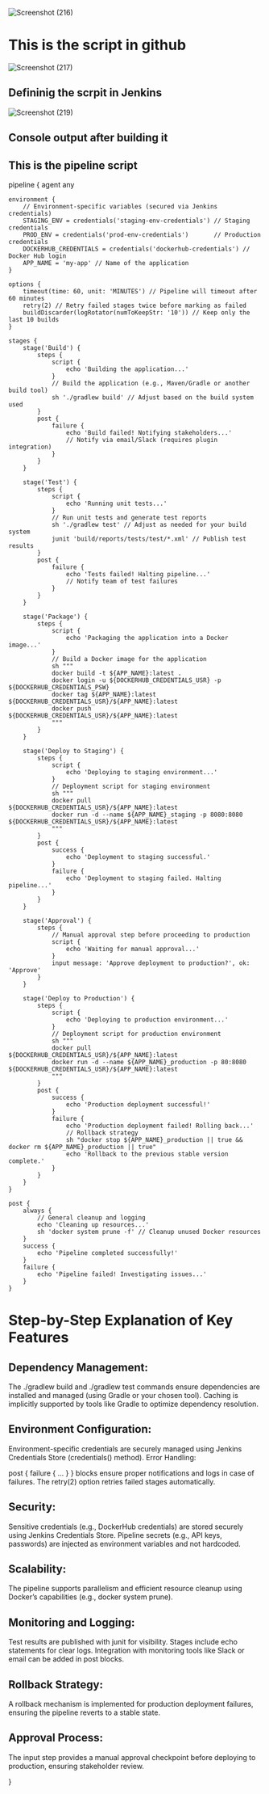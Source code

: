 ![Screenshot (216)](https://github.com/user-attachments/assets/ab7c9585-cdf6-4ec6-9b88-01beae1244da)
# This is the script in github


![Screenshot (217)](https://github.com/user-attachments/assets/48be8294-fa0a-40ed-873a-edf19ddec92a)
## Defininig the scrpit in Jenkins


![Screenshot (219)](https://github.com/user-attachments/assets/051b99b5-7041-42b3-a262-0bd8b01857ff)
## Console output after building it

## This is the pipeline script

pipeline {
    agent any

    environment {
        // Environment-specific variables (secured via Jenkins credentials)
        STAGING_ENV = credentials('staging-env-credentials') // Staging credentials
        PROD_ENV = credentials('prod-env-credentials')       // Production credentials
        DOCKERHUB_CREDENTIALS = credentials('dockerhub-credentials') // Docker Hub login
        APP_NAME = 'my-app' // Name of the application
    }

    options {
        timeout(time: 60, unit: 'MINUTES') // Pipeline will timeout after 60 minutes
        retry(2) // Retry failed stages twice before marking as failed
        buildDiscarder(logRotator(numToKeepStr: '10')) // Keep only the last 10 builds
    }

    stages {
        stage('Build') {
            steps {
                script {
                    echo 'Building the application...'
                }
                // Build the application (e.g., Maven/Gradle or another build tool)
                sh './gradlew build' // Adjust based on the build system used
            }
            post {
                failure {
                    echo 'Build failed! Notifying stakeholders...'
                    // Notify via email/Slack (requires plugin integration)
                }
            }
        }

        stage('Test') {
            steps {
                script {
                    echo 'Running unit tests...'
                }
                // Run unit tests and generate test reports
                sh './gradlew test' // Adjust as needed for your build system
                junit 'build/reports/tests/test/*.xml' // Publish test results
            }
            post {
                failure {
                    echo 'Tests failed! Halting pipeline...'
                    // Notify team of test failures
                }
            }
        }

        stage('Package') {
            steps {
                script {
                    echo 'Packaging the application into a Docker image...'
                }
                // Build a Docker image for the application
                sh """
                docker build -t ${APP_NAME}:latest .
                docker login -u ${DOCKERHUB_CREDENTIALS_USR} -p ${DOCKERHUB_CREDENTIALS_PSW}
                docker tag ${APP_NAME}:latest ${DOCKERHUB_CREDENTIALS_USR}/${APP_NAME}:latest
                docker push ${DOCKERHUB_CREDENTIALS_USR}/${APP_NAME}:latest
                """
            }
        }

        stage('Deploy to Staging') {
            steps {
                script {
                    echo 'Deploying to staging environment...'
                }
                // Deployment script for staging environment
                sh """
                docker pull ${DOCKERHUB_CREDENTIALS_USR}/${APP_NAME}:latest
                docker run -d --name ${APP_NAME}_staging -p 8080:8080 ${DOCKERHUB_CREDENTIALS_USR}/${APP_NAME}:latest
                """
            }
            post {
                success {
                    echo 'Deployment to staging successful.'
                }
                failure {
                    echo 'Deployment to staging failed. Halting pipeline...'
                }
            }
        }

        stage('Approval') {
            steps {
                // Manual approval step before proceeding to production
                script {
                    echo 'Waiting for manual approval...'
                }
                input message: 'Approve deployment to production?', ok: 'Approve'
            }
        }

        stage('Deploy to Production') {
            steps {
                script {
                    echo 'Deploying to production environment...'
                }
                // Deployment script for production environment
                sh """
                docker pull ${DOCKERHUB_CREDENTIALS_USR}/${APP_NAME}:latest
                docker run -d --name ${APP_NAME}_production -p 80:8080 ${DOCKERHUB_CREDENTIALS_USR}/${APP_NAME}:latest
                """
            }
            post {
                success {
                    echo 'Production deployment successful!'
                }
                failure {
                    echo 'Production deployment failed! Rolling back...'
                    // Rollback strategy
                    sh "docker stop ${APP_NAME}_production || true && docker rm ${APP_NAME}_production || true"
                    echo 'Rollback to the previous stable version complete.'
                }
            }
        }
    }

    post {
        always {
            // General cleanup and logging
            echo 'Cleaning up resources...'
            sh 'docker system prune -f' // Cleanup unused Docker resources
        }
        success {
            echo 'Pipeline completed successfully!'
        }
        failure {
            echo 'Pipeline failed! Investigating issues...'
        }
    }

# Step-by-Step Explanation of Key Features

## Dependency Management:
The ./gradlew build and ./gradlew test commands ensure dependencies are installed and managed (using Gradle or your chosen tool).
Caching is implicitly supported by tools like Gradle to optimize dependency resolution.

## Environment Configuration:
Environment-specific credentials are securely managed using Jenkins Credentials Store (credentials() method).
Error Handling:

post { failure { ... } } blocks ensure proper notifications and logs in case of failures.
The retry(2) option retries failed stages automatically.

## Security:
Sensitive credentials (e.g., DockerHub credentials) are stored securely using Jenkins Credentials Store.
Pipeline secrets (e.g., API keys, passwords) are injected as environment variables and not hardcoded.


## Scalability:
The pipeline supports parallelism and efficient resource cleanup using Docker’s capabilities (e.g., docker system prune).


## Monitoring and Logging:
Test results are published with junit for visibility.
Stages include echo statements for clear logs.
Integration with monitoring tools like Slack or email can be added in post blocks.

## Rollback Strategy:
A rollback mechanism is implemented for production deployment failures, ensuring the pipeline reverts to a stable state.

## Approval Process:
The input step provides a manual approval checkpoint before deploying to production, ensuring stakeholder review.

    
}
